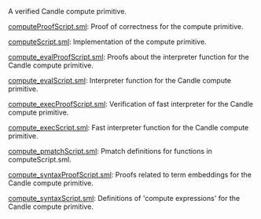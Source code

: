 A verified Candle compute primitive.

[computeProofScript.sml](computeProofScript.sml):
Proof of correctness for the compute primitive.

[computeScript.sml](computeScript.sml):
Implementation of the compute primitive.

[compute_evalProofScript.sml](compute_evalProofScript.sml):
Proofs about the interpreter function for the Candle compute primitive.

[compute_evalScript.sml](compute_evalScript.sml):
Interpreter function for the Candle compute primitive.

[compute_execProofScript.sml](compute_execProofScript.sml):
Verification of fast interpreter for the Candle compute primitive.

[compute_execScript.sml](compute_execScript.sml):
Fast interpreter function for the Candle compute primitive.

[compute_pmatchScript.sml](compute_pmatchScript.sml):
Pmatch definitions for functions in computeScript.sml.

[compute_syntaxProofScript.sml](compute_syntaxProofScript.sml):
Proofs related to term embeddings for the Candle compute primitive.

[compute_syntaxScript.sml](compute_syntaxScript.sml):
Definitions of 'compute expressions' for the Candle compute primitive.
